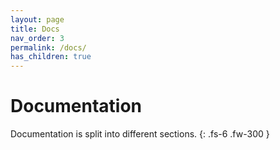 ```yaml
---
layout: page
title: Docs
nav_order: 3
permalink: /docs/
has_children: true
---
```

# Documentation
Documentation is split into different sections.
{: .fs-6 .fw-300 }


